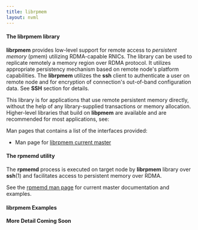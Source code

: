 ```yaml
---
title: librpmem
layout: nvml
---
```


#### The librpmem library

**librpmem** provides low-level support for remote access to
*persistent memory* (pmem) utilizing RDMA-capable RNICs. The library can be
used to replicate remotely a memory region over RDMA protocol.
It utilizes appropriate persistency mechanism based on remote node's platform
capabilities. The **librpmem** utilizes the **ssh** client to authenticate
a user on remote node and for encryption of connection's out-of-band
configuration data. See **SSH** section for details.

This library is for applications that use remote persistent memory directly,
without the help of any library-supplied transactions or memory
allocation. Higher-level libraries that build on **libpmem** are
available and are recommended for most applications, see:

Man pages that contains a list of the interfaces provided:

* Man page for [librpmem current master](../manpages/master/librpmem.3.html)

#### The rpmemd utility

The **rpmemd** process is executed on target node by **librpmem** library over
**ssh**(1) and facilitates access to persistent memory over RDMA.

See the [rpmemd man page](../manpages/master/rpmemd.1.html)
for current master documentation and examples.

#### librpmem Examples

**More Detail Coming Soon**

<code data-gist-id='krzycz/f8c6827b536fc42399db58cf30007e96' data-gist-file='manpage.c' data-gist-line='36-81' data-gist-highlight-line='39' data-gist-hide-footer='true'></code>
